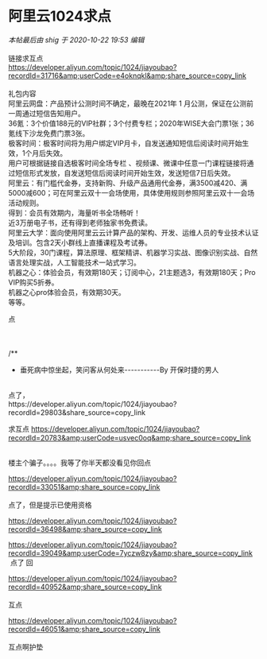 # 阿里云1024求点


<i class="pstatus"> 本帖最后由 shig 于 2020-10-22 19:53 编辑 </i><br />
<br />
链接求互点<br />
https://developer.aliyun.com/topic/1024/jiayoubao?recordId=31716&amp;userCode=e4oknqkl&amp;share_source=copy_link<br />
<br />
礼包内容<br />
阿里云网盘：产品预计公测时间不确定，最晚在2021年 1 月公测，保证在公测前一周通过短信告知用户。<br />
36氪：3个价值188元的VIP社群；3个付费专栏；2020年WISE大会门票1张；36氪线下沙龙免费门票3张。<br />
极客时间：极客时间将为用户绑定VIP月卡，自发送通知短信后阅读时间开始生效，1个月后失效。<br />
用户可根据链接自选极客时间全场专栏 、视频课、微课中任意一门课程链接将通过短信形式发放，自发送短信后阅读时间开始生效，发送短信7日后失效。<br />
阿里云：有门槛代金券，支持新购、升级产品通用代金券，满3500减420、满5000减600；可在阿里云双十一会场使用，具体使用规则参照阿里云双十一会场活动规则。<br />
得到：会员有效期内，海量听书全场畅听！<br />
近3万册电子书，还有得到老师独家书免费读。<br />
阿里云大学：面向使用阿里云云计算产品的架构、开发、运维人员的专业技术认证及培训。包含2天小群线上直播课程及考试券。<br />
5大阶段，30门课程，算法原理、框架精讲、机器学习实战、图像识别实战、自然语言处理实战，人工智能技术一站式学习。<br />
机器之心：体验会员，有效期180天；订阅中心，21主题选3，有效期180天；Pro VIP购买5折券。<br />
机器之心pro体验会员，有效期30天。<br />
等等。

点<br />
<br />
<br />
<br />
/**<br />
 * 垂死病中惊坐起，笑问客从何处来-----------By 开保时捷的男人

<br />
点了，<br />
https://developer.aliyun.com/topic/1024/jiayoubao?recordId=29803&amp;share_source=copy_link

求互点 https://developer.aliyun.com/topic/1024/jiayoubao?recordId=20783&amp;userCode=usvec0oq&amp;share_source=copy_link

<img id="aimg_y74A0" onclick="zoom(this, this.src, 0, 0, 0)" class="zoom" src="https://i.loli.net/2020/10/22/CQekH5ozSPKqM6x.png" onmouseover="img_onmouseoverfunc(this)" onload="thumbImg(this)" border="0" alt="" /><br />
<br />
楼主个骗子。。。。我等了你半天都没看见你回点

https://developer.aliyun.com/topic/1024/jiayoubao?recordId=33051&amp;share_source=copy_link<br />
<br />
点了，但是提示已使用资格

https://developer.aliyun.com/topic/1024/jiayoubao?recordId=36498&amp;share_source=copy_link

https://developer.aliyun.com/topic/1024/jiayoubao?recordId=39049&amp;userCode=7yczw8zy&amp;share_source=copy_link&nbsp; &nbsp;点了 回

https://developer.aliyun.com/topic/1024/jiayoubao?recordId=40952&amp;share_source=copy_link<br />
<br />
互点

https://developer.aliyun.com/topic/1024/jiayoubao?recordId=46051&amp;share_source=copy_link<br />
<br />
互点啊护垫
